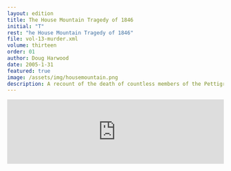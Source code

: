 ```yaml
---
layout: edition
title: The House Mountain Tragedy of 1846
initial: "T"
rest: "he House Mountain Tragedy of 1846"
file: vol-13-murder.xml
volume: thirteen
order: 01
author: Doug Harwood
date: 2005-1-31
featured: true
image: /assets/img/housemountain.png
description: A recount of the death of countless members of the Pettigrew family in 1846 and the posibility of a murder.
---
```



<iframe src="https://cdn.knightlab.com/libs/timeline3/latest/embed/index.html?source=1xuY4upIooEeszZ_lCmeNx24eSFWe0rHe9ZdqH2xqVNk&font=Default&lang=en&initial_zoom=2&height=100%" width="100%" frameborder="0"></iframe>
                                